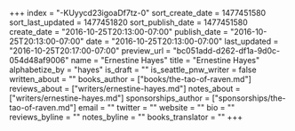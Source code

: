 +++
index = "-KUyycd23igoaDf7tz-0"
sort_create_date = 1477451580
sort_last_updated = 1477451820
sort_publish_date = 1477451580
create_date = "2016-10-25T20:13:00-07:00"
publish_date = "2016-10-25T20:13:00-07:00"
date = "2016-10-25T20:13:00-07:00"
last_updated = "2016-10-25T20:17:00-07:00"
preview_url = "bc051add-d262-df1a-9d0c-054d48af9006"
name = "Ernestine Hayes"
title = "Ernestine Hayes"
alphabetize_by = "hayes"
is_draft = ""
is_seattle_pnw_writer = false
written_about = ""
books_author = ["books/the-tao-of-raven.md"]
reviews_about = ["writers/ernestine-hayes.md"]
notes_about = ["writers/ernestine-hayes.md"]
sponsorships_author = ["sponsorships/the-tao-of-raven.md"]
email = ""
twitter = ""
website = ""
bio = ""
reviews_byline = ""
notes_byline = ""
books_translator = ""
+++
